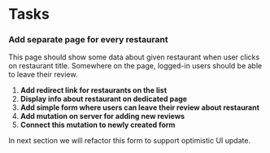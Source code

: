 # Tasks

### Add separate page for every restaurant

This page should show some data about given restaurant when user clicks on restaurant title. Somewhere on the page, logged-in users should be able to leave their review. 

1. **Add redirect link for restaurants on the list**
2. **Display info about restaurant on dedicated page**
3. **Add simple form where users can leave their review about restaurant**
4. **Add mutation on server for adding new reviews**
5. **Connect this mutation to newly created form**

In next section we will refactor this form to support optimistic UI update.



